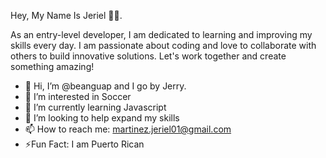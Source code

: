 Hey, My Name Is Jeriel 👋🏽.

As an entry-level developer, I am dedicated to learning and improving my skills every day. I am passionate about coding and love to collaborate with others to build innovative solutions. Let's work together and create something amazing!


- 👋 Hi, I’m @beanguap and I go by Jerry.
- 👀 I’m interested in Soccer
- 🌱 I’m currently learning Javascript
- 💞️ I’m looking to help expand my skills
- 📫 How to reach me: martinez.jeriel01@gmail.com
- ⚡️Fun Fact: I am Puerto Rican 

<!---
beanguap/beanguap is a ✨ special ✨ repository because its `README.md` (this file) appears on your GitHub profile.
You can click the Preview link to take a look at your changes.
--->
